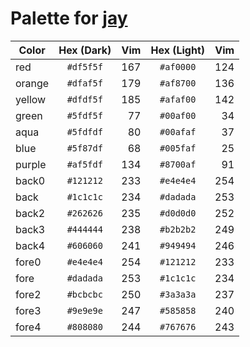 # Palette for [jay](https://github.com/josuegaleas/jay)
| Color  | Hex (Dark) | Vim | Hex (Light) | Vim |
| ------ | :--------: | --: | :---------: | --: |
| red    | `#df5f5f`  | 167 | `#af0000`   | 124 |
| orange | `#dfaf5f`  | 179 | `#af8700`   | 136 |
| yellow | `#dfdf5f`  | 185 | `#afaf00`   | 142 |
| green  | `#5fdf5f`  | 77  | `#00af00`   | 34  |
| aqua   | `#5fdfdf`  | 80  | `#00afaf`   | 37  |
| blue   | `#5f87df`  | 68  | `#005faf`   | 25  |
| purple | `#af5fdf`  | 134 | `#8700af`   | 91  |
| back0  | `#121212`  | 233 | `#e4e4e4`   | 254 |
| back   | `#1c1c1c`  | 234 | `#dadada`   | 253 |
| back2  | `#262626`  | 235 | `#d0d0d0`   | 252 |
| back3  | `#444444`  | 238 | `#b2b2b2`   | 249 |
| back4  | `#606060`  | 241 | `#949494`   | 246 |
| fore0  | `#e4e4e4`  | 254 | `#121212`   | 233 |
| fore   | `#dadada`  | 253 | `#1c1c1c`   | 234 |
| fore2  | `#bcbcbc`  | 250 | `#3a3a3a`   | 237 |
| fore3  | `#9e9e9e`  | 247 | `#585858`   | 240 |
| fore4  | `#808080`  | 244 | `#767676`   | 243 |
